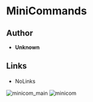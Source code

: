 <detail>

# MiniCommands  
  
>
  
## Author 
- **Unknown** 

## Links
- NoLinks　　  

![minicom_main](https://github.com/masato462/Minicraft-Rebuild-and-Mod-Archives/blob/master/minicraft_archives/readme_shot/minicom_main.png)
![minicom](https://github.com/masato462/Minicraft-Rebuild-and-Mod-Archives/blob/master/minicraft_archives/readme_shot/minicom.png)
</detail>
<p>

<detail>